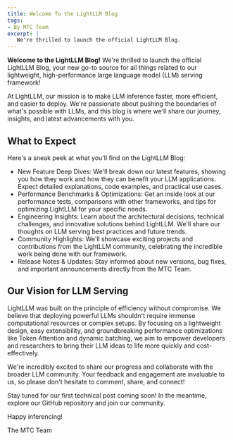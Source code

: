 ```yaml
---
title: Welcome To the LightLLM Blog
tags:
- By MTC Team
excerpt: |
   We're thrilled to launch the official LightLLM Blog.
---
```


**Welcome to the LightLLM Blog!** We're thrilled to launch the official LightLLM Blog, your new go-to source for all things related to our lightweight, high-performance large language model (LLM) serving framework!

At LightLLM, our mission is to make LLM inference faster, more efficient, and easier to deploy. We're passionate about pushing the boundaries of what's possible with LLMs, and this blog is where we'll share our journey, insights, and latest advancements with you.

## What to Expect
Here's a sneak peek at what you'll find on the LightLLM Blog:

- New Feature Deep Dives: We'll break down our latest features, showing you how they work and how they can benefit your LLM applications. Expect detailed explanations, code examples, and practical use cases.
- Performance Benchmarks & Optimizations: Get an inside look at our performance tests, comparisons with other frameworks, and tips for optimizing LightLLM for your specific needs.
- Engineering Insights: Learn about the architectural decisions, technical challenges, and innovative solutions behind LightLLM. We'll share our thoughts on LLM serving best practices and future trends.
- Community Highlights: We'll showcase exciting projects and contributions from the LightLLM community, celebrating the incredible work being done with our framework.
- Release Notes & Updates: Stay informed about new versions, bug fixes, and important announcements directly from the MTC Team.


## Our Vision for LLM Serving
LightLLM was built on the principle of efficiency without compromise. We believe that deploying powerful LLMs shouldn't require immense computational resources or complex setups. By focusing on a lightweight design, easy extensibility, and groundbreaking performance optimizations like Token Attention and dynamic batching, we aim to empower developers and researchers to bring their LLM ideas to life more quickly and cost-effectively.

We're incredibly excited to share our progress and collaborate with the broader LLM community. Your feedback and engagement are invaluable to us, so please don't hesitate to comment, share, and connect!

Stay tuned for our first technical post coming soon! In the meantime, explore our GitHub repository and join our community.

Happy inferencing!

The MTC Team
